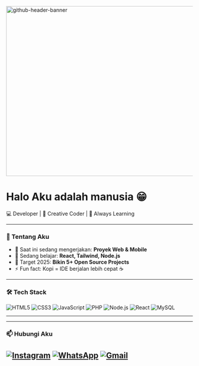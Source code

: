 <img width="1700" height="460" alt="github-header-banner" src="https://github.com/user-attachments/assets/06560928-1096-49aa-ba22-7195f90efc99" />

# Halo Aku adalah manusia 😁

💻 Developer | 🎨 Creative Coder | 🚀 Always Learning

---

### 🚀 Tentang Aku
- 🔭 Saat ini sedang mengerjakan: **Proyek Web & Mobile**
- 🌱 Sedang belajar: **React, Tailwind, Node.js**
- 🎯 Target 2025: **Bikin 5+ Open Source Projects**
- ⚡ Fun fact: Kopi = IDE berjalan lebih cepat ☕

---

### 🛠️ Tech Stack
![HTML5](https://img.shields.io/badge/HTML5-E34F26?style=for-the-badge&logo=html5&logoColor=white)
![CSS3](https://img.shields.io/badge/CSS3-1572B6?style=for-the-badge&logo=css3&logoColor=white)
![JavaScript](https://img.shields.io/badge/JavaScript-F7DF1E?style=for-the-badge&logo=javascript&logoColor=black)
![PHP](https://img.shields.io/badge/PHP-777BB4?style=for-the-badge&logo=php&logoColor=white)
![Node.js](https://img.shields.io/badge/Node.js-339933?style=for-the-badge&logo=node.js&logoColor=white)
![React](https://img.shields.io/badge/React-20232A?style=for-the-badge&logo=react&logoColor=61DAFB)
![MySQL](https://img.shields.io/badge/MySQL-005C84?style=for-the-badge&logo=mysql&logoColor=white)

---


---

### 📫 Hubungi Aku
[![Instagram](https://img.shields.io/badge/Instagram-E4405F?style=for-the-badge&logo=instagram&logoColor=white)](https://instagram.com/USERNAMEKAMU)
[![WhatsApp](https://img.shields.io/badge/WhatsApp-25D366?style=for-the-badge&logo=whatsapp&logoColor=white)](https://wa.me/NOMORKAMU)
[![Gmail](	https://img.shields.io/badge/Gmail-D14836?style=for-the-badge&logo=gmail&logoColor=white)](https://wa.me/NOMORKAMU)
---
